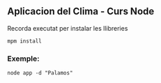 ## Aplicacion del Clima - Curs Node

Recorda executat per instalar les llibreries
````
mpm install
````
### Exemple:
````
node app -d "Palamos"
````